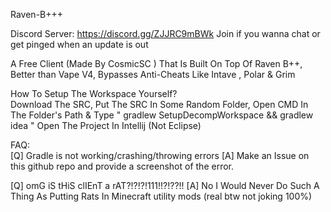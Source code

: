 Raven-B+++

Discord Server: https://discord.gg/ZJJRC9mBWk
Join if you wanna chat or get pinged when an update is out

A Free Client (Made By CosmicSC
) That Is Built On Top Of Raven B++, Better than Vape V4, Bypasses Anti-Cheats Like Intave , Polar & Grim

How To Setup The Workspace Yourself?                                                                                                                                                                                                   
Download The SRC,
Put The SRC In Some Random Folder,
Open CMD In The Folder's Path & Type " gradlew SetupDecompWorkspace && gradlew idea "
Open The Project In Intellij (Not Eclipse)

FAQ:                                                                                                                                                                                                                         
[Q] Gradle is not working/crashing/throwing errors
[A] Make an Issue on this github repo and provide a screenshot of the error.

[Q] omG iS tHiS clIEnT a rAT?!?!?!111!!?!??!!
[A] No I Would Never Do Such A Thing As Putting Rats In Minecraft utility mods (real btw not joking 100%)

